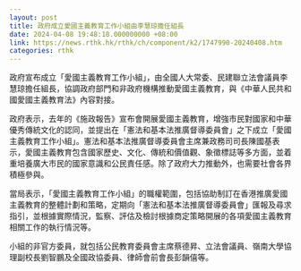 ```yaml
---
layout: post
title: 政府成立愛國主義教育工作小組由李慧琼擔任組長
date: 2024-04-08 19:48:18.000000000 +08:00
link: https://news.rthk.hk/rthk/ch/component/k2/1747990-20240408.htm
categories: rthk
---
```


政府宣布成立「愛國主義教育工作小組」，由全國人大常委、民建聯立法會議員李慧琼擔任組長，協調政府部門和非政府機構推動愛國主義教育，與《中華人民共和國愛國主義教育法》內容對接。

政府表示，去年的《施政報告》宣布會開展愛國主義教育，增強市民對國家和中華優秀傳統文化的認同，並提出在「憲法和基本法推廣督導委員會」之下成立「愛國主義教育工作小組」。憲法和基本法推廣督導委員會主席兼政務司司長陳國基表示，愛國主義教育包含國家歷史、文化、傳統和價值觀、象徵標誌等多方面，並着重培養廣大市民的國家意識和公民責任感。除了政府大力推動外，也需要社會各界積極參與。

當局表示，「愛國主義教育工作小組」的職權範圍，包括協助制訂在香港推廣愛國主義教育的整體計劃和策略，定期向「憲法和基本法推廣督導委員會」匯報及尋求指引，並根據實際情況，監察、評估及檢討根據商定策略開展的各項愛國主義教育相關工作的執行情況等。

小組的非官方委員，就包括公民教育委員會主席蔡德昇、立法會議員、嶺南大學協理副校長劉智鵬及全國政協委員、律師會前會長彭韻僖等。
